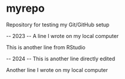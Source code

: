 # myrepo

Repository for testing my Git/GitHub setup

-- 2023 --
A line I wrote on my local computer

This is another line from RStudio

-- 2024 --
This is another line directly edited

Another line I wrote on my local computer

